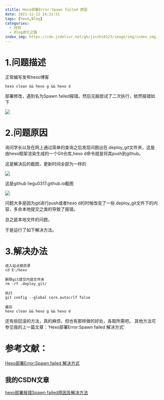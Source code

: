 ```yaml
---
stitle: Hexo部署Error:Spawn failed 原因
date: 2021-12-12 14:31:51
tags: [hexo,Blog]
categories: 
  - 经验
  - Blog进化之路
index_img: https://cdn.jsdelivr.net/gh/jinzhi0123/image/img/index_img.jpg
---
```


# 1.问题描述

正常编写发布hexo博客

```
hexo clean && hexo g && hexo d
```

部署修改，遇到名为Spawn failed报错。然后无脑尝试了二次执行，依然报错如下

![](https://img-blog.csdnimg.cn/699e938641aa48509efb10ae92384e3a.png?x-oss-process=image/watermark,type_d3F5LXplbmhlaQ,shadow_50,text_Q1NETiBA54ix5ZCD6LGG55qu,size_20,color_FFFFFF,t_70,g_se,x_16)

# 2.问题原因

询问学长以及在网上通过简单的查询之后发现问题出在.deploy_git文件夹，这是由hexo框架渲染生成的一个Git仓库,hexo d命令就是将其push到github。

这是解决后的截图，更新时间全部为一样的

![](https://img-blog.csdnimg.cn/b4efcdff7ed342aa8717f244e5a80b78.png?x-oss-process=image/watermark,type_d3F5LXplbmhlaQ,shadow_50,text_Q1NETiBA54ix5ZCD6LGG55qu,size_20,color_FFFFFF,t_70,g_se,x_16)


这是github liegu0317.github.io截图

![](https://img-blog.csdnimg.cn/6c1d68b51ad84b6bba33cf40098d0fb4.png?x-oss-process=image/watermark,type_d3F5LXplbmhlaQ,shadow_50,text_Q1NETiBA54ix5ZCD6LGG55qu,size_20,color_FFFFFF,t_70,g_se,x_16)



问题大多是因为git进行push或者hexo d的时候改变了一些.deploy_git文件下的内容，多余本地提交之类的导致了报错。

总之是本地文件的问题，

于是运行了如下解决方法。

# 3.解决办法

```
进入站点根目录
cd E:/hexo

删除git提交内容文件夹
rm -rf .deploy_git/

执行
git config --global core.autocrlf false

最后
hexo clean && hexo g && hexo d
```

还有些回滚的方法，真的麻烦，但也有那样做的好处，各取所需吧。
其他方法可参见我的上一篇文章：‘Hexo部署Error:Spawn failed 解决方式’

# 参考文献：

[Hexo部署Error:Spawn failed 解决方式](https://blog.csdn.net/liegu0317/article/details/121886380?spm=1001.2014.3001.5501)

## 我的CSDN文章

[hexo部署报错Spawn failed原因及解决方法](https://blog.csdn.net/liegu0317/article/details/121886380?spm=1001.2014.3001.5501)